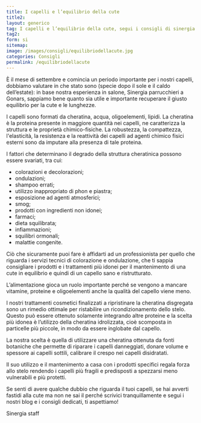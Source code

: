 ```yaml
---
title: I capelli e l’equilibrio della cute
title2:
layout: generico
tag: I capelli e l’equilibrio della cute, segui i consigli di sinergia parrucchieri a gonars, le prime consulenti cutanee per la bellezza del tuo capello.
tag2:
form: si
sitemap:
image: /images/consigli/equilibriodellacute.jpg
categories: Consigli
permalink: /equilibriodellacute
---
```


È il mese di settembre e comincia un periodo importante per i nostri capelli, dobbiamo valutare in che stato sono (specie dopo il sole e il caldo dell’estate): in base nostra esperienza in salone, Sinergia parrucchieri a Gonars, sappiamo bene quanto sia utile e importante recuperare il giusto equilibrio per la cute e le lunghezze.

I capelli sono formati da cheratina, acqua, oligoelementi, lipidi. La cheratina è la proteina presente in maggiore quantità nei capelli, ne caratterizza la struttura e le proprietà chimico-fisiche.
La robustezza, la compattezza, l'elasticità, la resistenza e la reattività dei capelli ad agenti chimico fisici esterni sono da imputare alla presenza di tale proteina.

I fattori che determinano il degrado della struttura cheratinica possono essere svariati, tra cui:

- colorazioni e decolorazioni;
- ondulazioni;
- shampoo errati;
- utilizzo inappropriato di phon e piastra;
- esposizione ad agenti atmosferici;
- smog;
- prodotti con ingredienti non idonei;
- farmaci;
- dieta squilibrata;
- infiammazioni;
- squilibri ormonali;
- malattie congenite.

Ciò che sicuramente puoi fare è affidarti ad un professionista per quello che riguarda i servizi tecnici di colorazione e ondulazione, che ti sappia consigliare i prodotti e i trattamenti più idonei per il mantenimento di una cute in equilibrio e quindi di un capello sano e ristrutturato.

L’alimentazione gioca un ruolo importante perché se vengono a mancare vitamine, proteine e oligoelementi anche la qualità del capello viene meno.

I nostri trattamenti cosmetici finalizzati a ripristinare la cheratina disgregata sono un rimedio ottimale per ristabilire un ricondizionamento dello stelo. Questo può essere ottenuto solamente integrando altre proteine e la scelta più idonea è l’utilizzo della cheratina idrolizzata, cioè scomposta in particelle più piccole, in modo da essere inglobate dal capello.

La nostra scelta è quella di utilizzare una cheratina ottenuta da fonti botaniche che permette di riparare i capelli danneggiati, donare volume e spessore ai capelli sottili, calibrare il crespo nei capelli disidratati.

Il suo utilizzo e il mantenimento a casa con i prodotti specifici regala forza allo stelo rendendo i capelli più fragili e predisposti a spezzarsi meno vulnerabili e più protetti.

Se senti di avere qualche dubbio che riguarda il tuoi capelli, se hai avverti fastidi alla cute ma non ne sai il perché scrivici tranquillamente e segui i nostri blog e i consigli dedicati, ti aspettiamo!

Sinergia staff

